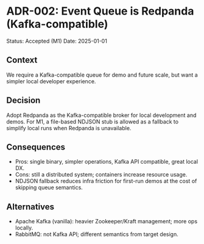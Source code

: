 # ADR-002: Event Queue is Redpanda (Kafka-compatible)
Status: Accepted (M1)
Date: 2025-01-01

## Context
We require a Kafka-compatible queue for demo and future scale, but want a simpler local developer experience.

## Decision
Adopt Redpanda as the Kafka-compatible broker for local development and demos. For M1, a file-based NDJSON stub is allowed as a fallback to simplify local runs when Redpanda is unavailable.

## Consequences
- Pros: single binary, simpler operations, Kafka API compatible, great local DX.
- Cons: still a distributed system; containers increase resource usage.
- NDJSON fallback reduces infra friction for first-run demos at the cost of skipping queue semantics.

## Alternatives
- Apache Kafka (vanilla): heavier Zookeeper/Kraft management; more ops locally.
- RabbitMQ: not Kafka API; different semantics from target design.
